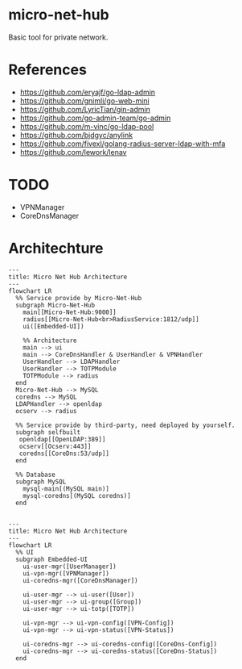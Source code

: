 <!-- @format -->

# micro-net-hub

Basic tool for private network.

# References

- https://github.com/eryajf/go-ldap-admin
- https://github.com/gnimli/go-web-mini
- https://github.com/LyricTian/gin-admin
- https://github.com/go-admin-team/go-admin
- https://github.com/m-vinc/go-ldap-pool
- https://github.com/bjdgyc/anylink
- https://github.com/fivexl/golang-radius-server-ldap-with-mfa
- https://github.com/lework/lenav

# TODO
- VPNManager
- CoreDnsManager

# Architechture

```mermaid
---
title: Micro Net Hub Architecture
---
flowchart LR
  %% Service provide by Micro-Net-Hub
  subgraph Micro-Net-Hub
    main[[Micro-Net-Hub:9000]]
    radius[[Micro-Net-Hub<br>RadiusService:1812/udp]]
    ui([Embedded-UI])

    %% Architecture
    main --> ui
    main --> CoreDnsHandler & UserHandler & VPNHandler
    UserHandler --> LDAPHandler
    UserHandler --> TOTPModule
    TOTPModule --> radius
  end
  Micro-Net-Hub --> MySQL
  coredns --> MySQL
  LDAPHandler --> openldap
  ocserv --> radius

  %% Service provide by third-party, need deployed by yourself.
  subgraph selfbuilt
   openldap[[OpenLDAP:389]]
   ocserv[[Ocserv:443]]
   coredns[[CoreDns:53/udp]]
  end

  %% Database
  subgraph MySQL
    mysql-main[(MySQL main)]
    mysql-coredns[(MySQL coredns)]
  end


```

```mermaid
---
title: Micro Net Hub Architecture
---
flowchart LR
  %% UI
  subgraph Embedded-UI
    ui-user-mgr([UserManager])
    ui-vpn-mgr([VPNManager])
    ui-coredns-mgr([CoreDnsManager])

    ui-user-mgr --> ui-user([User])
    ui-user-mgr --> ui-group([Group])
    ui-user-mgr --> ui-totp([TOTP])

    ui-vpn-mgr --> ui-vpn-config([VPN-Config])
    ui-vpn-mgr --> ui-vpn-status([VPN-Status])

    ui-coredns-mgr --> ui-coredns-config([CoreDns-Config])
    ui-coredns-mgr --> ui-coredns-status([CoreDns-Status])
  end

```
